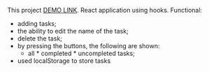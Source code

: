 This project [DEMO LINK](https://tolik-bilokrylov.github.io/todos-list/).
React application using hooks.
Functional:
- adding tasks;
- the ability to edit the name of the task;
- delete the task;
- by pressing the buttons, the following are shown:
  * all * completed * uncompleted tasks;
- used  localStorage to store tasks
